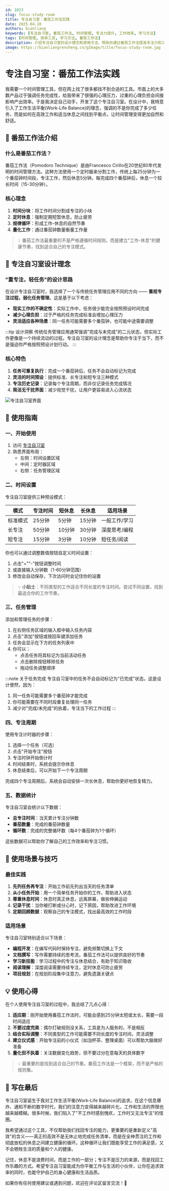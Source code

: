 ```yaml
---
id: 1023
slug: focus-study-room
title: 专注自习室：番茄工作法实践
date: 2025-04-10
authors: bianliang
keywords: [专注自习室, 番茄工作法, 时间管理, 专注力提升, 工作效率, 学习方法]
tags: [时间管理, 效率工具, 学习方法, 番茄工作法]
description: 介绍专注自习室的设计理念和使用方法，帮助你通过番茄工作法提高专注力和工作效率，实现更科学的时间管理。
image: https://bianliangrensheng.cn/gImage/title/focus-study-room.jpg
---
```


# 专注自习室：番茄工作法实践

我需要一个时间管理工具，但在网上找了很多都找不到合适的工具。市面上的大多数产品过于强调任务完成性，给我带来了很强的心理压力，过重的心理负担会间接影响产出效率。于是我决定自己动手，开发了这个专注自习室。在设计中，我特意引入了工作生活平衡(Work-Life Balance)的理念，强调的不是你完成了多少任务，而是如何在高效工作和适当休息之间找到平衡点，让时间管理变得更加自然和舒适。

<!-- truncate -->

## 🎯 番茄工作法介绍

### 什么是番茄工作法？

番茄工作法（Pomodoro Technique）是由Francesco Cirillo在20世纪80年代发明的时间管理方法。这种方法使用一个定时器来分割工作，传统上每25分钟为一个番茄钟时间段，专注工作，然后休息5分钟。每完成四个番茄钟后，休息一个较长时间（15-30分钟）。

### 核心理念

1. **时间分块**：将工作时间分割成专注的小块
2. **定时休息**：强制定期短暂休息，防止疲劳
3. **规律循环**：形成工作-休息的自然节奏
4. **量化工作**：通过番茄钟数量衡量工作量

> 💡 番茄工作法最重要的不是严格遵循时间规则，而是建立"工作-休息"的健康节奏，找到适合自己的专注模式。

## 🧠 专注自习室设计理念

### "重专注，轻任务"的设计思路

在设计专注自习室时，我选择了一个与传统任务管理应用不同的方向 —— **重视专注过程，弱化任务管理**。这是基于以下考虑：

- **现实工作的不确定性**：实际工作中，任务很少能完全按照预设时间完成
- **减少心理负担**：过于严格的任务完成标准会增加心理压力
- **灵活适应各种场景**：同一任务可能需要多个番茄钟，也可能中途需要调整

:::tip 设计洞察
传统任务管理应用通常强调"完成与未完成"的二元状态，但实际工作更像是一个持续流动的过程。专注自习室的设计理念是帮助你专注于当下，而不是强迫你严格按照预设计划行动。
:::

### 核心特色

1. **任务可重复执行**：完成一个番茄钟后，任务不会自动标记为完成
2. **灵活的时间预设**：提供标准、长专注和短专注三种模式
3. **专注历史记录**：记录每个专注周期，而非仅记录任务完成情况
4. **简洁无干扰界面**：减少视觉干扰，让用户更容易进入心流状态

![专注自习室界面](https://bianliangrensheng.cn/gImage/content/focus-study-room-ui.png)

## 📝 使用指南

### 一、开始使用

1. 访问 [专注自习室](https://bianliangrensheng.cn/study-room)
2. 熟悉界面布局：
   - 左侧：时间设置区域
   - 中间：定时器区域
   - 右侧：任务管理区域

### 二、时间设置

专注自习室提供三种预设模式：

| 模式 | 专注时间 | 短休息 | 长休息 | 适用场景 |
|------|---------|-------|--------|---------|
| 标准模式 | 25分钟 | 5分钟 | 15分钟 | 一般工作/学习 |
| 长专注 | 50分钟 | 10分钟 | 30分钟 | 深度思考/编程 |
| 短专注 | 15分钟 | 3分钟 | 10分钟 | 短任务/阅读 |

你也可以通过调整数值按钮自定义时间设置：

1. 点击"+""-"按钮调整时间
2. 或直接输入分钟数（1-60分钟范围）
3. 修改会自动保存，下次访问时会记住你的设置

> 💡 **小贴士**：不同类型的工作适合不同长度的专注时间。尝试不同设置，找到最适合你的工作节奏。

### 三、任务管理

添加和管理任务的步骤：

1. 在右侧任务区域的输入框中输入任务内容
2. 点击"添加"按钮或按回车键添加任务
3. 任务会显示在下方的任务列表中
4. 你可以：
   - 点击任务将其标记为当前活动任务
   - 点击删除按钮移除任务
   - 拖动任务调整顺序

:::note 关于任务完成
专注自习室中的任务不会自动标记为"已完成"状态。这是设计使然，因为：

1. 同一任务可能需要多个番茄钟才能完成
2. 你可能需要在不同时段重复处理同一任务
3. 减少对"完成/未完成"的执着，专注当下的工作过程
:::

### 四、专注周期

使用专注计时器的步骤：

1. 选择一个任务（可选）
2. 点击"开始专注"按钮
3. 专注时钟开始倒计时
4. 时间结束时，系统会提示你休息
5. 休息结束后，可以开始下一个专注周期

完成四个专注周期后，系统会自动安排一次长休息，帮助你更好地恢复精力。

### 五、数据统计

专注自习室会统计以下数据：

- **总专注时间**：当天累计专注分钟数
- **番茄数量**：完成的番茄钟数量
- **循环数**：完成的完整循环数（每4个番茄钟为1个循环）

这些数据可以帮助你了解自己的工作效率和专注习惯。

## 🌟 使用场景与技巧

### 最佳实践

1. **先列任务再专注**：开始工作前先列出当天的任务清单
2. **从小任务开始**：用一个简单任务开始你的工作，帮助进入状态
3. **尊重休息时间**：休息时真正休息，远离屏幕，做些伸展运动
4. **记录干扰**：当你被打断或分心时，记下原因，帮助改进工作环境
5. **定期回顾数据**：观察自己的专注模式，找出最高效的工作时段

### 适用场景

专注自习室特别适合以下场景：

- **编程开发**：在编写代码时保持专注，避免频繁切换上下文
- **文档撰写**：写作需要持续的思考流，番茄工作法可以提供良好的节奏
- **学习新技能**：学习过程中的专注与休息结合，有助于知识吸收
- **阅读理解**：深度阅读需要持续专注，定时休息可防止疲劳
- **项目规划**：在规划阶段集中注意力，避免遗漏关键点

## 💡 使用心得

在个人使用专注自习室的过程中，我总结了几点心得：

1. **适应期**：刚开始使用番茄工作法时，可能会感到25分钟太短或太长，需要一段时间适应
2. **不要过度完美**：偶尔打破规则没关系，工具是为人服务的，不是相反
3. **结合实际调整**：不同类型的工作可能需要不同长度的专注时间，灵活调整
4. **建立仪式感**：开始专注前的小仪式（如泡杯茶、整理桌面）可以帮助大脑做好准备
5. **量化但不执着**：关注数据变化趋势，但不要过分在意每天的具体数字

> 💡 最重要的是找到适合自己的节奏。番茄工作法是一个框架，而不是严格的规则集。

## 📝 写在最后

专注自习室诞生于我对工作生活平衡(Work-Life Balance)的追求。在这个信息爆炸、通知不断的数字时代，我们的注意力变得越来越碎片化，工作和生活的界限也越来越模糊。很多时候，我们陷入了"不工作时感到愧疚，工作时又无法专注"的怪圈。

我希望通过这个工具，不仅帮助我们找回专注的能力，更重要的是重新定义"高效"的含义——真正的高效不是无休止地完成任务清单，而是在全神贯注的工作和彻底放松的休息之间建立健康的循环。这种循环让我们既能享受工作的满足感，又不会牺牲生活的质量和个人的健康。

记住，休息不是浪费时间，而是工作的一部分；专注不是压力的来源，而是找回工作乐趣的方式。希望专注自习室能成为你平衡工作与生活的小伙伴，让你在追求效率的同时，也能守护自己的身心健康和生活品质。


如果你有任何使用建议或遇到问题，欢迎在评论区留言交流！👋 